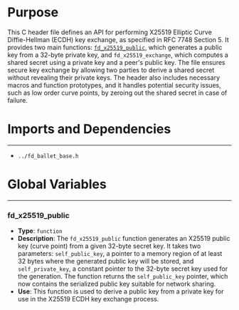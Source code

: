 # Purpose
This C header file defines an API for performing X25519 Elliptic Curve Diffie-Hellman (ECDH) key exchange, as specified in RFC 7748 Section 5. It provides two main functions: [`fd_x25519_public`](#fd_x25519_public), which generates a public key from a 32-byte private key, and `fd_x25519_exchange`, which computes a shared secret using a private key and a peer's public key. The file ensures secure key exchange by allowing two parties to derive a shared secret without revealing their private keys. The header also includes necessary macros and function prototypes, and it handles potential security issues, such as low order curve points, by zeroing out the shared secret in case of failure.
# Imports and Dependencies

---
- `../fd_ballet_base.h`


# Global Variables

---
### fd\_x25519\_public
- **Type**: `function`
- **Description**: The `fd_x25519_public` function generates an X25519 public key (curve point) from a given 32-byte secret key. It takes two parameters: `self_public_key`, a pointer to a memory region of at least 32 bytes where the generated public key will be stored, and `self_private_key`, a constant pointer to the 32-byte secret key used for the generation. The function returns the `self_public_key` pointer, which now contains the serialized public key suitable for network sharing.
- **Use**: This function is used to derive a public key from a private key for use in the X25519 ECDH key exchange process.


